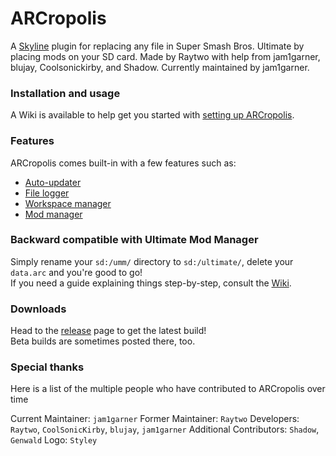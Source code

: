 # ARCropolis

A [Skyline](https://github.com/skyline-dev/skyline) plugin for replacing any file in Super Smash Bros. Ultimate by placing mods on your SD card.
Made by Raytwo with help from jam1garner, blujay, Coolsonickirby, and Shadow. Currently maintained by jam1garner.

### Installation and usage
A Wiki is available to help get you started with [setting up ARCropolis](https://github.com/Raytwo/ARCropolis/wiki/Overview-(Getting-started)).

### Features
ARCropolis comes built-in with a few features such as:
* [Auto-updater](https://github.com/Raytwo/ARCropolis/wiki/Auto-updater)
* [File logger](https://github.com/Raytwo/ARCropolis/wiki/File-logging)
* [Workspace manager](https://github.com/Raytwo/ARCropolis/wiki/Workspace-selector)
* [Mod manager](https://github.com/Raytwo/ARCropolis/wiki/Mod-manager)

### Backward compatible with Ultimate Mod Manager
Simply rename your ``sd:/umm/`` directory to ``sd:/ultimate/``, delete your ``data.arc`` and you're good to go!  
If you need a guide explaining things step-by-step, consult the [Wiki](https://github.com/Raytwo/ARCropolis/wiki/Overview-(Getting-started)).

### Downloads
Head to the [release](https://github.com/Raytwo/ARCropolis/releases/latest) page to get the latest build!  
Beta builds are sometimes posted there, too.

### Special thanks
Here is a list of the multiple people who have contributed to ARCropolis over time

Current Maintainer: ``jam1garner``
Former Maintainer: ``Raytwo``
Developers: ``Raytwo``, ``CoolSonicKirby``, ``blujay``, ``jam1garner``
Additional Contributors: ``Shadow``, ``Genwald``
Logo: ``Styley``  
